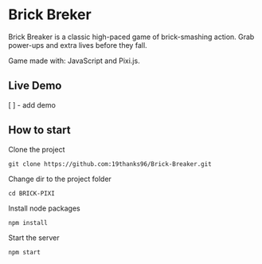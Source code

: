 # Brick Breker
Brick Breaker is a classic high-paced game of brick-smashing action. Grab power-ups and extra lives before they fall.

Game made with: JavaScript and Pixi.js.



## Live Demo

[ ] - add demo

## How to start

Clone the project
```
git clone https://github.com:19thanks96/Brick-Breaker.git
```

Change dir to the project folder
```
cd BRICK-PIXI
```

Install node packages
```
npm install
```

Start the server 
```
npm start
```


